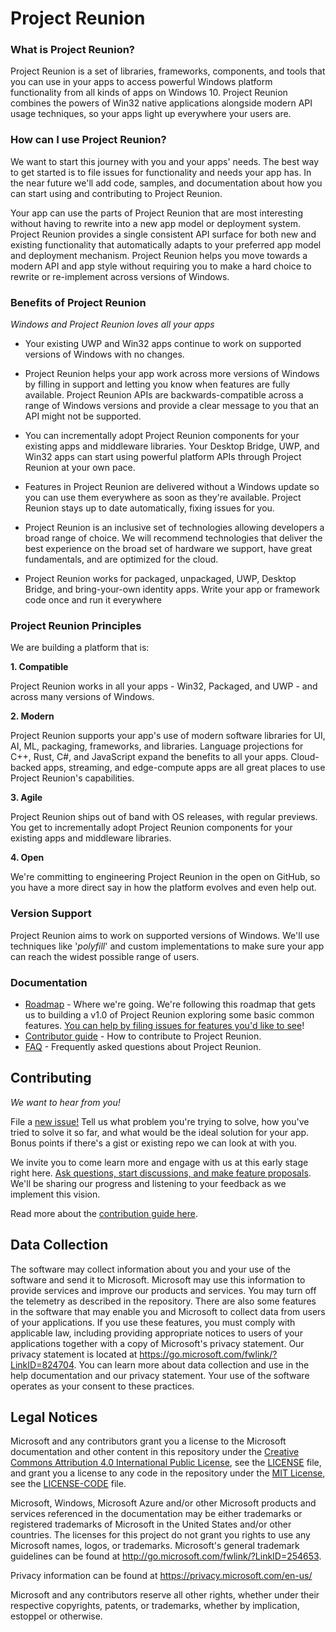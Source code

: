 ﻿# Project Reunion

### What is Project Reunion?
Project Reunion is a set of libraries, frameworks, components, and tools that you can use in your apps
to access powerful Windows platform functionality from all kinds of apps on Windows 10. Project Reunion 
combines the powers of Win32 native applications alongside modern API usage techniques, so your apps 
light up everywhere your users are.

### How can I use Project Reunion?
We want to start this journey with you and your apps' needs. The best way to get started is to file 
issues for functionality and needs your app has. In the near future we'll add code, samples, and 
documentation about how you can start using and contributing to Project Reunion. 

Your app can use the parts of Project Reunion that are most interesting without having to rewrite into 
a new app model or deployment system. Project Reunion provides a single consistent API surface 
for both new and existing functionality that automatically adapts to your preferred app model and 
deployment mechanism. Project Reunion helps you move towards a modern API and app style without 
requiring you to make a hard choice to rewrite or re-implement across versions of Windows. 


###  Benefits of Project Reunion

 _Windows and Project Reunion loves all your apps_

- Your existing UWP and Win32 apps continue to work on supported versions of Windows with no changes.

- Project Reunion helps your app work across more versions of Windows by filling in support and 
letting you know when features are fully available. Project Reunion APIs are backwards-compatible 
across a range of Windows versions and provide a clear message to you that an API might not be supported.

- You can incrementally adopt Project Reunion components for your existing apps and middleware 
libraries. Your Desktop Bridge, UWP, and Win32 apps can start using powerful platform APIs through Project 
Reunion at your own pace.

- Features in Project Reunion are delivered without a Windows update so you can use them everywhere 
as soon as they're available. Project Reunion stays up to date automatically, fixing issues for you.

- Project Reunion is an inclusive set of technologies allowing developers a broad range of choice. 
We will recommend technologies that deliver the best experience on the broad set of hardware we support, 
have great fundamentals, and are optimized for the cloud.

- Project Reunion works for packaged, unpackaged, UWP, Desktop Bridge, and bring-your-own identity apps. Write your app or framework code once and run it everywhere



### Project Reunion Principles

We are building a platform that is:

**1.	Compatible**

Project Reunion works in all your apps - Win32, Packaged, and UWP - and across many versions of Windows.

**2.	Modern**

Project Reunion supports your app's use of modern software libraries for UI, AI, ML, packaging, frameworks, 
and libraries. Language projections for C++, Rust, C#, and JavaScript expand the benefits to all your 
apps.  Cloud-backed apps, streaming, and edge-compute apps are all great places to use Project Reunion's 
capabilities.

**3.	Agile**

Project Reunion ships out of band with OS releases, with regular previews. You get to incrementally 
adopt Project Reunion components for your existing apps and middleware libraries.

**4.	Open**

We're committing to engineering Project Reunion in the open on GitHub, so you have a more direct 
say in how the platform evolves and even help out.


### Version Support

Project Reunion aims to work on supported versions of Windows. We'll use techniques like '_polyfill_' 
and custom implementations to make sure your app can reach the widest possible range of users.

### Documentation

* [Roadmap](docs/roadmap.md) - Where we're going. We're following this roadmap that 
gets us to building a v1.0 of Project Reunion exploring some basic common features.
  [You can help by filing issues for features you'd like to see](https://github.com/microsoft/ProjectReunion/issues/new/choose)!
* [Contributor guide](docs/contributor-guide.md) - How to contribute to Project Reunion.
* [FAQ](docs/faq.md) - Frequently asked questions about Project Reunion.

## Contributing

_We want to hear from you!_

File a [new issue!](https://github.com/microsoft/ProjectReunion/issues/new/choose) Tell us what problem
you're trying to solve, how you've tried to solve it so far, and what would be the ideal solution for 
your app.  Bonus points if there's a gist or existing repo we can look at with you.

We invite you to come learn more and engage with us at this early stage right here. 
[Ask questions, start discussions, and make feature proposals](https://github.com/microsoft/ProjectReunion/issues/new/choose). 
We'll be sharing our progress and listening to your feedback as we implement this vision. 

Read more about the [contribution guide here](docs/contributor-guide).

## Data Collection

The software may collect information about you and your use of the software and send it
to Microsoft. Microsoft may use this information to provide services and improve our
products and services. You may turn off the telemetry as described in the repository.
There are also some features in the software that may enable you and Microsoft to collect
data from users of your applications. If you use these features, you must comply with
applicable law, including providing appropriate notices to users of your applications
together with a copy of Microsoft's privacy statement. Our privacy statement is located
at https://go.microsoft.com/fwlink/?LinkID=824704. You can learn more about data collection
and use in the help documentation and our privacy statement. Your use of the software
operates as your consent to these practices.

## Legal Notices

Microsoft and any contributors grant you a license to the Microsoft documentation and other content
in this repository under the [Creative Commons Attribution 4.0 International Public License](https://creativecommons.org/licenses/by/4.0/legalcode),
see the [LICENSE](LICENSE) file, and grant you a license to any code in the repository under the [MIT License](https://opensource.org/licenses/MIT), see the
[LICENSE-CODE](LICENSE-CODE) file.

Microsoft, Windows, Microsoft Azure and/or other Microsoft products and services referenced in the documentation
may be either trademarks or registered trademarks of Microsoft in the United States and/or other countries.
The licenses for this project do not grant you rights to use any Microsoft names, logos, or trademarks.
Microsoft's general trademark guidelines can be found at http://go.microsoft.com/fwlink/?LinkID=254653.

Privacy information can be found at https://privacy.microsoft.com/en-us/

Microsoft and any contributors reserve all other rights, whether under their respective copyrights, patents,
or trademarks, whether by implication, estoppel or otherwise.
